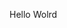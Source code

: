 Hello Wolrd



















































































































































































































































































































































































































































































































































































































































































































































































































































































































































































































































































































































































































































































































































































































































































































































































































































































































































































































































































































































































































































































































































































































































































































































































































































































































































































































































































































































































































































































































































































































































































































































































































































































































































































































































































































































































































































































































































































































































































































































































































































































































































































































































































































































































































































































































































































































































































































































































































































































